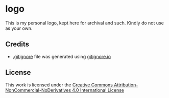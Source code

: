 # logo

This is my personal logo, kept here for archival and such. Kindly do not use as your own.


## Credits

- [.gitignore](./.gitignore) file was generated using [gitignore.io](https://www.toptal.com/developers/gitignore)


## License

This work is licensed under the [Creative Commons Attribution-NonCommercial-NoDerivatives 4.0 International License](http://creativecommons.org/licenses/by-nc-nd/4.0/)
